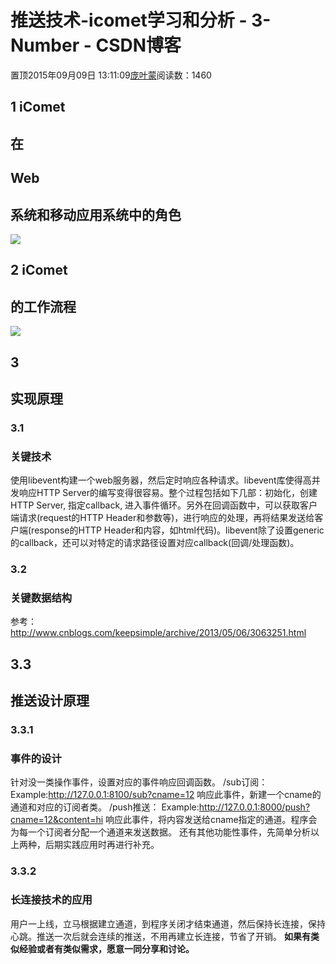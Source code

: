 
# 推送技术-icomet学习和分析 - 3-Number - CSDN博客


置顶2015年09月09日 13:11:09[庞叶蒙](https://me.csdn.net/pangyemeng)阅读数：1460


## 1 iComet
## 在
## Web
## 系统和移动应用系统中的角色
![](https://img-blog.csdn.net/20150909130602966?watermark/2/text/aHR0cDovL2Jsb2cuY3Nkbi5uZXQv/font/5a6L5L2T/fontsize/400/fill/I0JBQkFCMA==/dissolve/70/gravity/Center)

## 2 iComet
## 的工作流程
![](https://img-blog.csdn.net/20150909130629221?watermark/2/text/aHR0cDovL2Jsb2cuY3Nkbi5uZXQv/font/5a6L5L2T/fontsize/400/fill/I0JBQkFCMA==/dissolve/70/gravity/Center)
## 3
## 实现原理
### 3.1
### 关键技术
使用libevent构建一个web服务器，然后定时响应各种请求。libevent库使得高并发响应HTTP Server的编写变得很容易。整个过程包括如下几部：初始化，创建HTTP Server, 指定callback, 进入事件循环。另外在回调函数中，可以获取客户端请求(request的HTTP Header和参数等)，进行响应的处理，再将结果发送给客户端(response的HTTP Header和内容，如html代码)。libevent除了设置generic的callback，还可以对特定的请求路径设置对应callback(回调/处理函数)。
### 3.2
### 关键数据结构
参考：http://www.cnblogs.com/keepsimple/archive/2013/05/06/3063251.html
## 3.3
## 推送设计原理
### 3.3.1
### 事件的设计
针对没一类操作事件，设置对应的事件响应回调函数。
/sub订阅：
Example:http://127.0.0.1:8100/sub?cname=12
响应此事件，新建一个cname的通道和对应的订阅者类。
/push推送：
Example:http://127.0.0.1:8000/push?cname=12&content=hi
响应此事件，将内容发送给cname指定的通道。程序会为每一个订阅者分配一个通道来发送数据。
还有其他功能性事件，先简单分析以上两种，后期实践应用时再进行补充。
### 3.3.2
### 长连接技术的应用
用户一上线，立马根据建立通道，到程序关闭才结束通道，然后保持长连接，保持心跳。推送一次后就会连续的推送，不用再建立长连接，节省了开销。
**如果有类似经验或者有类似需求，愿意一同分享和讨论。**



